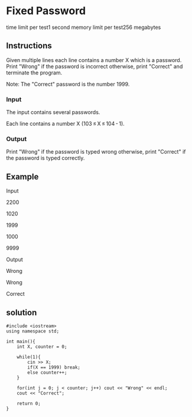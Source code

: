 # Fixed Password

time limit per test1 second
memory limit per test256 megabytes

## Instructions

Given multiple lines each line contains a number X which is a password. Print "Wrong" if the password is incorrect otherwise, print "Correct" and terminate the program.

Note: The "Correct" password is the number 1999.

### Input
The input contains several passwords.

Each line contains a number X (103 ≤ X ≤ 104 - 1).

### Output
Print "Wrong" if the password is typed wrong otherwise, print "Correct" if the password is typed correctly.

## Example

Input

2200

1020

1999

1000

9999

Output

Wrong

Wrong

Correct

## solution

```
#include <iostream>
using namespace std;

int main(){
    int X, counter = 0;
    
    while(1){
        cin >> X;
        if(X == 1999) break;
        else counter++;
    }

    for(int j = 0; j < counter; j++) cout << "Wrong" << endl;
    cout << "Correct";

    return 0;
}
```
